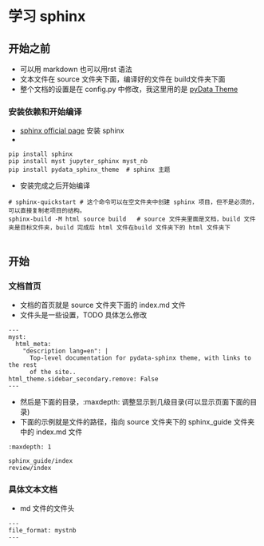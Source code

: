 
# 学习 sphinx

## 开始之前

* 可以用 markdown 也可以用rst 语法
* 文本文件在 source 文件夹下面，编译好的文件在 build文件夹下面
* 整个文档的设置是在 config.py 中修改，我这里用的是 [pyData Theme](https://pydata-sphinx-theme.readthedocs.io/en/stable/user_guide/index.html)



### 安装依赖和开始编译

* [sphinx official page](https://github.com/sphinx-doc/sphinx) 安装 sphinx
* 

```
pip install sphinx
pip install myst jupyter_sphinx myst_nb
pip install pydata_sphinx_theme  # sphinx 主题
```

* 安装完成之后开始编译

```
# sphinx-quickstart # 这个命令可以在空文件夹中创建 sphinx 项目，但不是必须的，可以直接复制老项目的结构。
sphinx-build -M html source build   # source 文件夹里面是文档，build 文件夹是目标文件夹，build 完成后 html 文件在build 文件夹下的 html 文件夹下


```


## 开始

### 文档首页
* 文档的首页就是 source 文件夹下面的 index.md 文件
* 文件头是一些设置，TODO 具体怎么修改
```
---
myst:
  html_meta:
    "description lang=en": |
      Top-level documentation for pydata-sphinx theme, with links to the rest
      of the site..
html_theme.sidebar_secondary.remove: False
---

```

* 然后是下面的目录，:maxdepth:  调整显示到几级目录(可以显示页面下面的目录)
* 下面的示例就是文件的路径，指向 source 文件夹下的 sphinx_guide 文件夹中的 index.md 文件

```{toctree}
:maxdepth: 1

sphinx_guide/index
review/index

```
### 具体文本文档

* md 文件的文件头

```
---
file_format: mystnb
---

```

